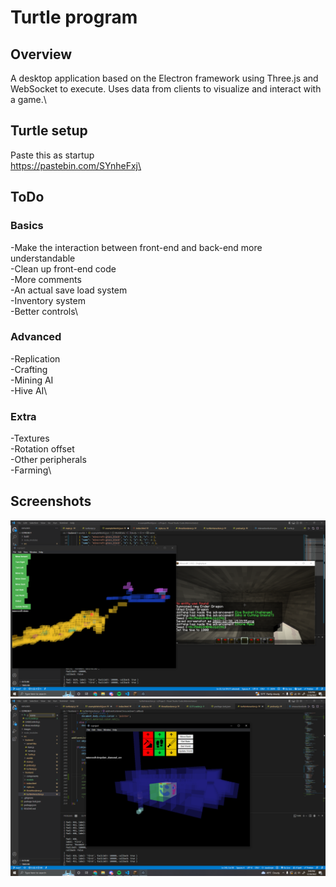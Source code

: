 # Turtle program
## Overview
A desktop application based on the Electron framework using Three.js and WebSocket to execute. Uses data from clients to visualize and interact with a game.\

## Turtle setup
Paste this as startup\
https://pastebin.com/SYnheFxj\

## ToDo
### Basics
-Make the interaction between front-end and back-end more understandable\
-Clean up front-end code\
-More comments\
-An actual save load system\
-Inventory system\
-Better controls\

### Advanced
-Replication\
-Crafting\
-Mining AI\
-Hive AI\

### Extra
-Textures\
-Rotation offset\
-Other peripherals\
-Farming\

## Screenshots
![Initial Tests](./images/example-12-30.PNG)
![Diamonds](./images/diamonds-12-30.PNG)
